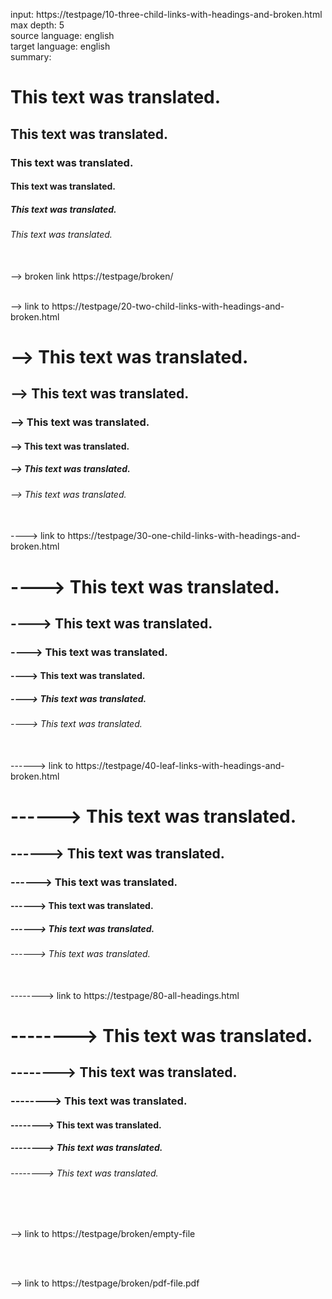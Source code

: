 input: <a>https://testpage/10-three-child-links-with-headings-and-broken.html</a>
<br>max depth: 5
<br>source language: english
<br>target language: english
<br>summary:

#  This text was translated.
##  This text was translated.
###  This text was translated.
####  This text was translated.
#####  This text was translated.
######  This text was translated.

<br>--> broken link <a>https://testpage/broken/</a>


<br>--> link to <a>https://testpage/20-two-child-links-with-headings-and-broken.html</a>


# --> This text was translated.
## --> This text was translated.
### --> This text was translated.
#### --> This text was translated.
##### --> This text was translated.
###### --> This text was translated.

<br>----> link to <a>https://testpage/30-one-child-links-with-headings-and-broken.html</a>


# ----> This text was translated.
## ----> This text was translated.
### ----> This text was translated.
#### ----> This text was translated.
##### ----> This text was translated.
###### ----> This text was translated.

<br>------> link to <a>https://testpage/40-leaf-links-with-headings-and-broken.html</a>


# ------> This text was translated.
## ------> This text was translated.
### ------> This text was translated.
#### ------> This text was translated.
##### ------> This text was translated.
###### ------> This text was translated.

<br>--------> link to <a>https://testpage/80-all-headings.html</a>


# --------> This text was translated.
## --------> This text was translated.
### --------> This text was translated.
#### --------> This text was translated.
##### --------> This text was translated.
###### --------> This text was translated.

<br>

<br>--> link to <a>https://testpage/broken/empty-file</a>


<br>

<br>--> link to <a>https://testpage/broken/pdf-file.pdf</a>
